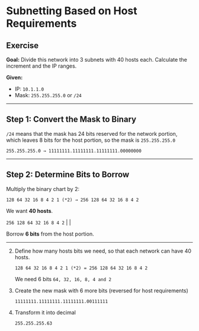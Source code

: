 # Subnetting Based on Host Requirements

## Exercise
**Goal:** Divide this network into 3 subnets with 40 hosts each. Calculate the increment and the IP ranges.  

**Given:**  
- IP: `10.1.1.0`  
- Mask: `255.255.255.0` or `/24`  

---

## Step 1: Convert the Mask to Binary

   `/24` means that the mask has 24 bits reserved for the network portion, which leaves 8 bits for the host portion, so the mask is `255.255.255.0`

   `255.255.255.0 → 11111111.11111111.11111111.00000000`

---

## Step 2: Determine Bits to Borrow

   Multiply the binary chart by 2:
   
   `128 64 32 16 8 4 2 1 (*2) → 256 128 64 32 16 8 4 2`

   We want **40 hosts**.

   `256 128 64 32 16 8 4 2`
                       | |

   Borrow **6 bits** from the host portion.

---
  
2. Define how many hosts bits we need, so that each network can have 40 hosts.
   
    `128 64 32 16 8 4 2 1 (*2) = 256 128 64 32 16 8 4 2`
   
     We need 6 bits `64, 32, 16, 8, 4 and 2`
   
4. Create the new mask with 6 more bits (reversed for host requirements)

     `11111111.11111111.11111111.00111111`

5. Transform it into decimal

   `255.255.255.63`

